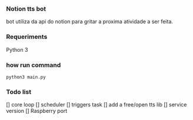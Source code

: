 ### Notion tts bot

bot utiliza da api do notion para gritar a proxima
atividade a ser feita.

### Requeriments
Python 3

### how run command
```python3 main.py```

### Todo list
[] core loop
[] scheduler
[] triggers task
[] add a free/open tts  lib
[] service version
[] Raspberry port

